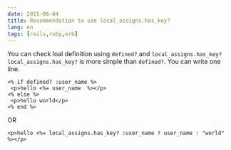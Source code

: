 ```yaml
---
date: 2015-06-04
title: Recommendation to use local_assigns.has_key?
lang: en
tags: [rails,ruby,erb]
---
```


You can check loal definition using `defined?` and `local_assigns.has_key?`
`local_assigns.has_key?` is more simple than `defined?`. You can write one line.

```erb
<% if defined? :user_name %>
 <p>hello <%= user_name  %></p>
<% else %>
 <p>hello world</p>
<% end %>
```

OR

```erb
<p>hello <%= local_assigns.has_key? :user_name ? user_name : "world" %></p>
```



